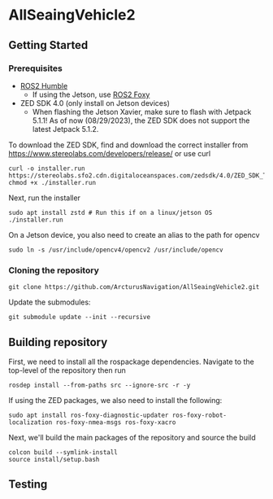 # AllSeaingVehicle2

## Getting Started

### Prerequisites

- [ROS2 Humble](https://docs.ros.org/en/humble/Installation.html)
    - If using the Jetson, use [ROS2 Foxy](https://docs.ros.org/en/foxy/Installation.html)
- ZED SDK 4.0 (only install on Jetson devices)
    - When flashing the Jetson Xavier, make sure to flash with Jetpack 5.1.1! As of now (08/29/2023), the ZED SDK does not support the latest Jetpack 5.1.2.

To download the ZED SDK, find and download the correct installer from https://www.stereolabs.com/developers/release/ or use curl

```
curl -o installer.run https://stereolabs.sfo2.cdn.digitaloceanspaces.com/zedsdk/4.0/ZED_SDK_Tegra_L4T35.3_v4.0.6.zstd.run
chmod +x ./installer.run
```

Next, run the installer

```
sudo apt install zstd # Run this if on a linux/jetson OS
./installer.run
```

On a Jetson device, you also need to create an alias to the path for opencv

```
sudo ln -s /usr/include/opencv4/opencv2 /usr/include/opencv 
```

### Cloning the repository

```
git clone https://github.com/ArcturusNavigation/AllSeaingVehicle2.git
```

Update the submodules:

```
git submodule update --init --recursive
```

## Building repository

First, we need to install all the rospackage dependencies. Navigate to the top-level of the repository then run

```
rosdep install --from-paths src --ignore-src -r -y 
```

If using the ZED packages, we also need to install the following:

```
sudo apt install ros-foxy-diagnostic-updater ros-foxy-robot-localization ros-foxy-nmea-msgs ros-foxy-xacro
```

Next, we'll build the main packages of the repository and source the build

```
colcon build --symlink-install
source install/setup.bash
```

## Testing
